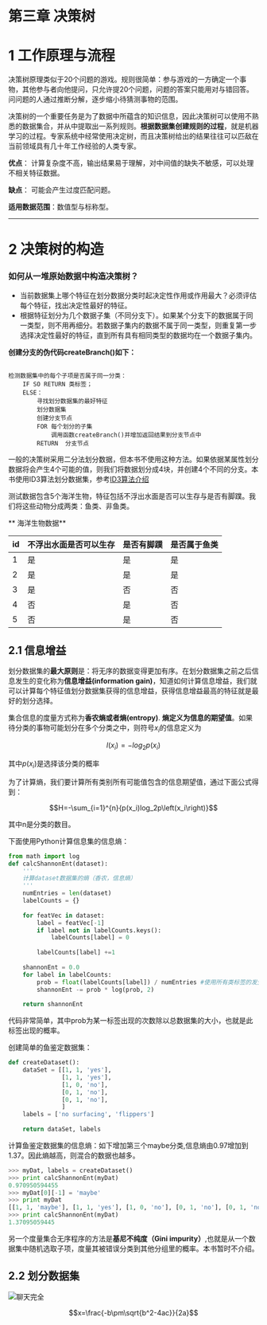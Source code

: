 第三章 决策树
=================

# 1 工作原理与流程
决策树原理类似于20个问题的游戏。规则很简单：参与游戏的一方确定一个事物，其他参与者向他提问，只允许提20个问题，问题的答案只能用对与错回答。问问题的人通过推断分解，逐步缩小待猜测事物的范围。

决策树的一个重要任务是为了数据中所蕴含的知识信息，因此决策树可以使用不熟悉的数据集合，并从中提取出一系列规则。**根据数据集创建规则的过程**，就是机器学习的过程。专家系统中经常使用决定树，而且决策树给出的结果往往可以匹敌在当前领域具有几十年工作经验的人类专家。

**优点**： 计算复杂度不高，输出结果易于理解，对中间值的缺失不敏感，可以处理不相关特征数据。

**缺点**： 可能会产生过度匹配问题。

**适用数据范围**：数值型与标称型。

_________________
# 2 决策树的构造

### 如何从一堆原始数据中构造决策树？

- 当前数据集上哪个特征在划分数据分类时起决定性作用或作用最大？必须评估每个特征，找出决定性最好的特征。
- 根据特征划分为几个数据子集（不同分支下）。如果某个分支下的数据属于同一类型，则不用再细分。若数据子集内的数据不属于同一类型，则重复第一步选择决定性最好的特征，直到所有具有相同类型的数据均在一个数据子集内。

**创建分支的伪代码createBranch()如下：**

```code

检测数据集中的每个子项是否属于同一分类：
	IF SO RETURN 类标签；
	ELSE：
		寻找划分数据集的最好特征
		划分数据集
		创建分支节点
		FOR 每个划分的子集
			调用函数createBranch()并增加返回结果到分支节点中
		RETURN  分支节点

```
一般的决策树采用二分法划分数据，但本书不使用这种方法。如果依据某属性划分数据将会产生4个可能的值，则我们将数据划分成4块，并创建4个不同的分支。本书使用ID3算法划分数据集，参考[ID3算法介绍](https://en.wikipedia.org/wiki/ID3_algorithm)

测试数据包含5个海洋生物，特征包括不浮出水面是否可以生存与是否有脚蹼。我们将这些动物分成两类：鱼类、非鱼类。

** 海洋生物数据**

id   | 不浮出水面是否可以生存 | 是否有脚蹼 | 是否属于鱼类  
 --- | ---------------------- | ---------  | ------------------- 
 1   |           是           |      是    |       是           
 2   |           是           |      是    |       是           
 3   |           是           |      否    |       否            
 4   |           否           |      是    |       否            
 5   |           否           |      是    |       否            

## 2.1 信息增益

划分数据集的**最大原则**是：将无序的数据变得更加有序。在划分数据集之前之后信息发生的变化称为**信息增益(information gain)**，知道如何计算信息增益，我们就可以计算每个特征值划分数据集获得的信息增益，获得信息增益最高的特征就是最好的划分选择。

集合信息的度量方式称为**香农熵或者熵(entropy)**. **熵定义为信息的期望值**。如果待分类的事物可能划分在多个分类之中，则符号$x_i$的信息定义为

$$l\left(x_i\right)=-log_2p\left(x_i\right)$$

其中$p(x_i)$是选择该分类的概率

为了计算熵，我们要计算所有类别所有可能值包含的信息期望值，通过下面公式得到：

$$H=-\sum_{i=1}^{n}{p(x_i)log_2p\left(x_i\right)}$$

其中n是分类的数目。

下面使用Python计算信息集的信息熵：
```python
from math import log
def calcShannonEnt(dataset):
    '''
    计算dataset数据集的熵（香农，信息熵）
    '''
    numEntries = len(dataset)
    labelCounts = {}
    
    for featVec in dataset:
        label = featVec[-1]
        if label not in labelCounts.keys():
            labelCounts[label] = 0
        
        labelCounts[label] +=1
            
    shannonEnt = 0.0
    for label in labelCounts:
        prob = float(labelCounts[label]) / numEntries #使用所有类标签的发生频率计算类别出现的概率
        shannonEnt -= prob * log(prob, 2)
        
    return shannonEnt
```

代码非常简单，其中prob为某一标签出现的次数除以总数据集的大小，也就是此标签出现的概率。

创建简单的鱼鉴定数据集：

```python
def createDataset():
    dataSet = [[1, 1, 'yes'],
               [1, 1, 'yes'],
               [1, 0, 'no'],
               [0, 1, 'no'],
               [0, 1, 'no'],
               ]
    labels = ['no surfacing', 'flippers']
    
    return dataSet, labels
```

计算鱼鉴定数据集的信息熵：如下增加第三个maybe分类,信息熵由0.97增加到1.37。因此熵越高，则混合的数据也越多。

```python
>>> myDat, labels = createDataset()
>>> print calcShannonEnt(myDat)
0.970950594455
>>> myDat[0][-1] = 'maybe'
>>> print myDat
[[1, 1, 'maybe'], [1, 1, 'yes'], [1, 0, 'no'], [0, 1, 'no'], [0, 1, 'no']]
>>> print calcShannonEnt(myDat)
1.37095059445
```

另一个度量集合无序程序的方法是**基尼不纯度（Gini impurity）**,也就是从一个数据集中随机选取子项，度量其被错误分类到其他分组里的概率。本书暂时不介绍。

## 2.2 划分数据集


![聊天完全](http://chart.googleapis.com/chart?cht=tx&chl=\Large%20x=\frac{-b\pm\sqrt{b^2-4ac}}{2a})

$$x=\frac{-b\pm\sqrt{b^2-4ac}}{2a}$$

